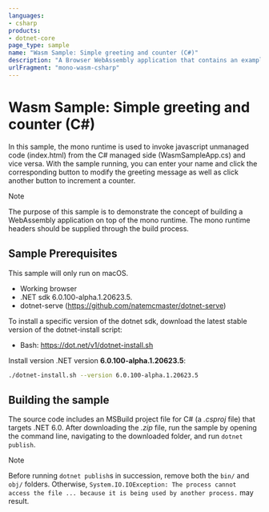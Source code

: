 ```yaml
---
languages:
- csharp
products:
- dotnet-core
page_type: sample
name: "Wasm Sample: Simple greeting and counter (C#)"
description: "A Browser WebAssembly application that contains an example of embedding the mono runtime to invoke unmanaged code with C#."
urlFragment: "mono-wasm-csharp"
---
```


# Wasm Sample: Simple greeting and counter (C#)

In this sample, the mono runtime is used to invoke javascript unmanaged code (index.html) from the C# managed side (WasmSampleApp.cs) and vice versa. With the sample running, you can enter your name and click the corresponding button to modify the greeting message as well as click another button to increment a counter.

> [!NOTE]
> The purpose of this sample is to demonstrate the concept of building a WebAssembly application on top of the mono runtime. The mono runtime headers should be supplied through the build process.

## Sample Prerequisites

This sample will only run on macOS.

- Working browser
- .NET sdk 6.0.100-alpha.1.20623.5.
- dotnet-serve (<https://github.com/natemcmaster/dotnet-serve>)

To install a specific version of the dotnet sdk, download the latest stable version of the dotnet-install script:

- Bash: <https://dot.net/v1/dotnet-install.sh>

Install version .NET version **6.0.100-alpha.1.20623.5**:

```bash
./dotnet-install.sh --version 6.0.100-alpha.1.20623.5
```

## Building the sample

The source code includes an MSBuild project file for C# (a _.csproj_ file) that targets .NET 6.0. After downloading the _.zip_ file, run the sample by opening the command line, navigating to the downloaded folder, and run `dotnet publish`.

> [!NOTE]
> Before running `dotnet publish`s in succession, remove both the `bin/` and `obj/` folders. Otherwise, `System.IO.IOException: The process cannot access the file ... because it is being used by another process.` may result.
